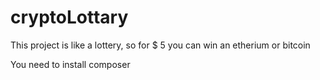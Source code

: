 # cryptoLottary
This project is like a lottery, so for $ 5 you can win an etherium or bitcoin

You need to install composer
